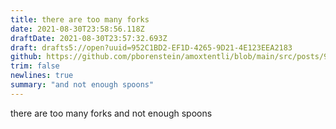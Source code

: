 ```yaml
---
title: there are too many forks
date: 2021-08-30T23:58:56.118Z
draftDate: 2021-08-30T23:57:32.693Z
draft: drafts5://open?uuid=952C1BD2-EF1D-4265-9D21-4E123EEA2183
github: https://github.com/pborenstein/amoxtentli/blob/main/src/posts/952c1bd2-ef1d-4265-9d21-4e123eea2183.md
trim: false
newlines: true
summary: "and not enough spoons"
---
```


there are too many forks
and not enough spoons
